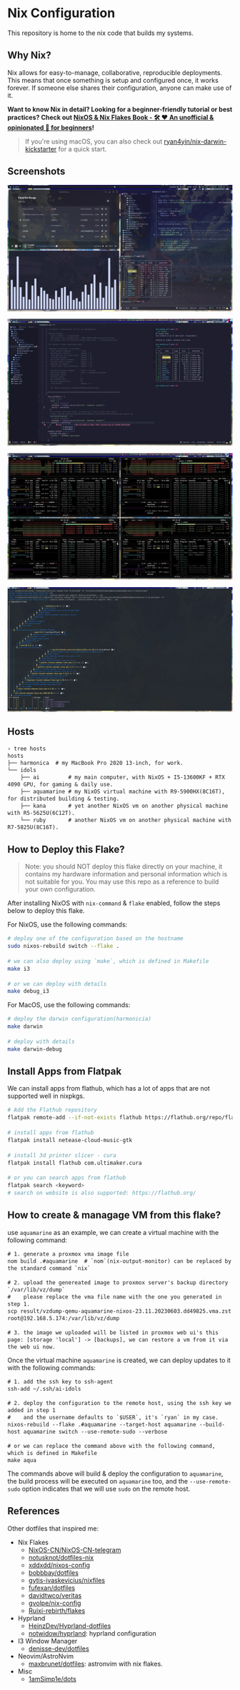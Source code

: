 # Nix Configuration

This repository is home to the nix code that builds my systems.

## Why Nix?

Nix allows for easy-to-manage, collaborative, reproducible deployments. This means that once something is setup and configured once, it works forever. If someone else shares their configuration, anyone can make use of it.

**Want to know Nix in detail? Looking for a beginner-friendly tutorial or best practices? Check out [NixOS & Nix Flakes Book - 🛠️ ❤️ An unofficial & opinionated :book: for beginners](https://github.com/ryan4yin/nixos-and-flakes-book)!**

> If you're using macOS, you can also check out [ryan4yin/nix-darwin-kickstarter](https://github.com/ryan4yin/nix-darwin-kickstarter) for a quick start.
## Screenshots

![](./_img/hyprland_2023-07-26.webp)

![](/_img/astronvim_2023-07-13_00-39.webp)

![](/_img/nix-distributed-building.webp)

![](/_img/nix-distributed-building-log.webp)

## Hosts

```shell
› tree hosts
hosts
├── harmonica  # my MacBook Pro 2020 13-inch, for work.
└── idols
    ├── ai         # my main computer, with NixOS + I5-13600KF + RTX 4090 GPU, for gaming & daily use.
    ├── aquamarine # my NixOS virtual machine with R9-5900HX(8C16T), for distributed building & testing.
    ├── kana       # yet another NixOS vm on another physical machine with R5-5625U(6C12T).
    └── ruby       # another NixOS vm on another physical machine with R7-5825U(8C16T).
```

## How to Deploy this Flake?

> Note: you should NOT deploy this flake directly on your machine, it contains my hardware information and personal information which is not suitable for you. You may use this repo as a reference to build your own configuration.

After installing NixOS with `nix-command` & `flake` enabled, follow the steps below to deploy this flake.

For NixOS, use the following commands:

```bash
# deploy one of the configuration based on the hostname
sudo nixos-rebuild switch --flake .

# we can also deploy using `make`, which is defined in Makefile
make i3

# or we can deploy with details
make debug_i3
```

For MacOS, use the following commands:

```bash
# deploy the darwin configuration(harmonicia)
make darwin

# deploy with details
make darwin-debug
```

## Install Apps from Flatpak

We can install apps from flathub, which has a lot of apps that are not supported well in nixpkgs.

```bash
# Add the Flathub repository
flatpak remote-add --if-not-exists flathub https://flathub.org/repo/flathub.flatpakrepo

# install apps from flathub
flatpak install netease-cloud-music-gtk

# install 3d printer slicer - cura
flatpak install flathub com.ultimaker.cura

# or you can search apps from flathub
flatpak search <keyword>
# search on website is also supported: https://flathub.org/
```

## How to create & managage VM from this flake?

use `aquamarine` as an example, we can create a virtual machine with the following command:

```shell
# 1. generate a proxmox vma image file
nom build .#aquamarine  # `nom`(nix-output-monitor) can be replaced by the standard command `nix`

# 2. upload the genereated image to proxmox server's backup directory `/var/lib/vz/dump`
#    please replace the vma file name with the one you generated in step 1.
scp result/vzdump-qemu-aquamarine-nixos-23.11.20230603.dd49825.vma.zst root@192.168.5.174:/var/lib/vz/dump

# 3. the image we uploaded will be listed in proxmox web ui's this page: [storage 'local'] -> [backups], we can restore a vm from it via the web ui now.
```

Once the virtual machine `aquamarine` is created, we can deploy updates to it with the following commands:

```shell
# 1. add the ssh key to ssh-agent
ssh-add ~/.ssh/ai-idols

# 2. deploy the configuration to the remote host, using the ssh key we added in step 1
#    and the username defaults to `$USER`, it's `ryan` in my case.
nixos-rebuild --flake .#aquamarine --target-host aquamarine --build-host aquamarine switch --use-remote-sudo --verbose

# or we can replace the command above with the following command, which is defined in Makefile
make aqua
```

The commands above will build & deploy the configuration to `aquamarine`, the build process will be executed on `aquamarine` too, and the `--use-remote-sudo` option indicates that we will use `sudo` on the remote host.


## References

Other dotfiles that inspired me:

- Nix Flakes
   - [NixOS-CN/NixOS-CN-telegram](https://github.com/NixOS-CN/NixOS-CN-telegram)
   - [notusknot/dotfiles-nix](https://github.com/notusknot/dotfiles-nix)
   - [xddxdd/nixos-config](https://github.com/xddxdd/nixos-config)
   - [bobbbay/dotfiles](https://github.com/bobbbay/dotfiles)
   - [gytis-ivaskevicius/nixfiles](https://github.com/gytis-ivaskevicius/nixfiles)
   - [fufexan/dotfiles](https://github.com/fufexan/dotfiles)
   - [davidtwco/veritas](https://github.com/davidtwco/veritas)
   - [gvolpe/nix-config](https://github.com/gvolpe/nix-config)
   - [Ruixi-rebirth/flakes](https://github.com/Ruixi-rebirth/flakes)
- Hyprland
   - [HeinzDev/Hyprland-dotfiles](https://github.com/HeinzDev/Hyprland-dotfiles)
   - [notwidow/hyprland](https://github.com/notwidow/hyprland): hyprland configuration
- I3 Window Manager
   - [denisse-dev/dotfiles](https://github.com/denisse-dev/dotfiles)
- Neovim/AstroNvim
   - [maxbrunet/dotfiles](https://github.com/maxbrunet/dotfiles): astronvim with nix flakes.
- Misc
   - [1amSimp1e/dots](https://github.com/1amSimp1e/dots)
